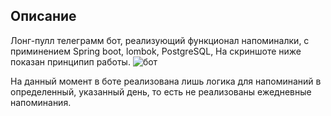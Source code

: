 ## Описание

Лонг-пулл телеграмм бот, реализующий функционал напоминалки, с
приминением Spring boot, lombok, PostgreSQL,
На скриншоте ниже показан принципип работы.
![бот](https://user-images.githubusercontent.com/90979711/148025979-b15edba3-b4df-4af9-8da9-8824a9731aa2.jpg)

На данный момент в боте реализована лишь логика для напоминаний
в определенный, указанный день, то есть не реализованы ежедневные 
напоминания.
